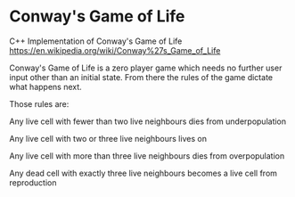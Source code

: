 # Conway's Game of Life 
C++ Implementation of Conway's Game of Life 
https://en.wikipedia.org/wiki/Conway%27s_Game_of_Life

Conway's Game of Life is a zero player game which needs no further user input other than an initial state.
From there the rules of the game dictate what happens next. 

Those rules are:

Any live cell with fewer than two live neighbours dies from underpopulation

Any live cell with two or three live neighbours lives on

Any live cell with more than three live neighbours dies from overpopulation

Any dead cell with exactly three live neighbours becomes a live cell from reproduction


